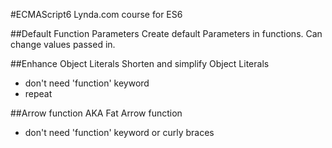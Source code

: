 #ECMAScript6
Lynda.com course for ES6


##Default Function Parameters
Create default Parameters in functions. Can change values passed in.

##Enhance Object Literals
Shorten and simplify Object Literals
- don't need 'function' keyword
- repeat

##Arrow function
AKA Fat Arrow function
- don't need 'function' keyword or curly braces
